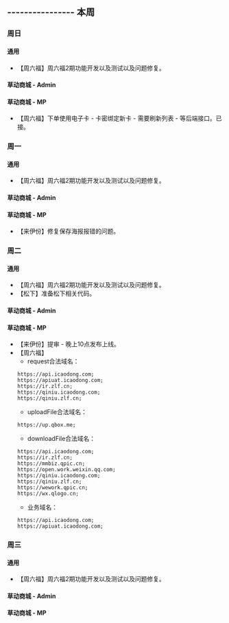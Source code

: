 ## ---------------- 本周

### 周日
#### 通用
* 【周六福】周六福2期功能开发以及测试以及问题修复。
#### 草动商城 - Admin
#### 草动商城 - MP
* 【周六福】下单使用电子卡 - 卡密绑定新卡 - 需要刷新列表 - 等后端接口。已接。

### 周一
#### 通用
* 【周六福】周六福2期功能开发以及测试以及问题修复。
#### 草动商城 - Admin
#### 草动商城 - MP
* 【来伊份】修复保存海报报错的问题。

### 周二
#### 通用
* 【周六福】周六福2期功能开发以及测试以及问题修复。
* 【松下】准备松下相关代码。
#### 草动商城 - Admin
#### 草动商城 - MP
* 【来伊份】提审 - 晚上10点发布上线。
* 【周六福】
  - request合法域名：
  ```
  https://api.icaodong.com;
  https://apiuat.icaodong.com;
  https://ir.zlf.cn;
  https://qiniu.icaodong.com;
  https://qiniu.zlf.cn;
  ```
  - uploadFile合法域名：
  ```
  https://up.qbox.me;
  ```
  - downloadFile合法域名：
  ```
  https://api.icaodong.com;
  https://ir.zlf.cn;
  https://mmbiz.qpic.cn;
  https://open.work.weixin.qq.com;
  https://qiniu.icaodong.com;
  https://qiniu.zlf.cn;
  https://wework.qpic.cn;
  https://wx.qlogo.cn;
  ```
  - 业务域名：
  ```
  https://api.icaodong.com;
  https://apiuat.icaodong.com;
  ```

### 周三
#### 通用
* 【周六福】周六福2期功能开发以及测试以及问题修复。
#### 草动商城 - Admin
#### 草动商城 - MP
